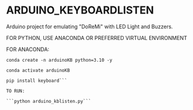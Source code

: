 # ARDUINO_KEYBOARDLISTEN
Arduino project for emulating "DoReMi" with LED Light and Buzzers.


FOR PYTHON, USE ANACONDA OR PREFERRED VIRTUAL ENVIRONMENT

FOR ANACONDA:

```conda create -n arduinoKB python=3.10 -y```

```conda activate arduinoKB```

```pip install pyserial
pip install keyboard```

TO RUN:

```python arduino_kblisten.py```
